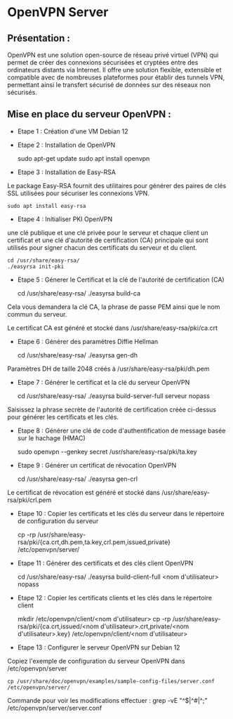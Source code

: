 # **OpenVPN Server**

## Présentation : 

OpenVPN est une solution open-source de réseau privé virtuel (VPN) qui permet de créer des connexions sécurisées et cryptées entre des ordinateurs distants via Internet. Il offre une solution flexible, extensible et compatible avec de nombreuses plateformes pour établir des tunnels VPN, permettant ainsi le transfert sécurisé de données sur des réseaux non sécurisés.

## Mise en place du serveur OpenVPN : 

- Etape 1 : Création d'une VM Debian 12

- Etape 2 : Installation de OpenVPN

    sudo apt-get update
    sudo apt install openvpn

- Etape 3 : Installation de Easy-RSA

Le package Easy-RSA fournit des utilitaires pour générer des paires de clés SSL utilisées pour sécuriser les connexions VPN.

    sudo apt install easy-rsa

- Etape 4 : Initialiser PKI OpenVPN

une clé publique et une clé privée pour le serveur et chaque client
un certificat et une clé d'autorité de certification (CA) principale qui sont utilisés pour signer chacun des certificats du serveur et du client.

    cd /usr/share/easy-rsa/
    ./easyrsa init-pki

- Etape 5 : Génerer le Certificat et la clé de l'autorité de certification (CA)
    
    
    cd /usr/share/easy-rsa/
    ./easyrsa build-ca

Cela vous demandera la clé CA, la phrase de passe PEM ainsi que le nom commun du serveur.

Le certificat CA est généré et stocké dans  /usr/share/easy-rsa/pki/ca.crt

- Etape 6 : Générer des paramètres Diffie Hellman

    cd /usr/share/easy-rsa/
    ./easyrsa gen-dh

Paramètres DH de taille 2048 créés à /usr/share/easy-rsa/pki/dh.pem

- Etape 7 : Générer le certificat et la clé du serveur OpenVPN

    cd /usr/share/easy-rsa/
    ./easyrsa build-server-full serveur nopass

Saisissez la phrase secrète de l'autorité de certification créée ci-dessus pour générer les certificats et les clés.

- Etape 8 : Générer une clé de code d'authentification de message basée sur le hachage (HMAC)

    sudo openvpn --genkey secret /usr/share/easy-rsa/pki/ta.key

- Etape 9 : Générer un certificat de révocation OpenVPN

    cd /usr/share/easy-rsa/
    ./easyrsa gen-crl

Le certificat de révocation est généré et stocké dans  /usr/share/easy-rsa/pki/crl.pem

- Etape 10 : Copier les certificats et les clés du serveur dans le répertoire de configuration du serveur

    cp -rp /usr/share/easy-rsa/pki/{ca.crt,dh.pem,ta.key,crl.pem,issued,private} /etc/openvpn/server/

- Etape 11 : Générer des certificats et des clés client OpenVPN

    cd /usr/share/easy-rsa/
    ./easyrsa build-client-full <nom d'utilisateur> nopass

- Etape 12 : Copier les certificats clients et les clés dans le répertoire client

    mkdir /etc/openvpn/client/<nom d'utilisateur>
    cp -rp /usr/share/easy-rsa/pki/{ca.crt,issued/<nom d'utilisateur>.crt,private/<nom d'utilisateur>.key} /etc/openvpn/client/<nom d'utilisateur>

- Etape 13 : Configurer le serveur OpenVPN sur Debian 12

Copiez l'exemple de configuration du serveur OpenVPN dans /etc/openvpn/server

    cp /usr/share/doc/openvpn/examples/sample-config-files/server.conf /etc/openvpn/server/



Commande pour voir les modifications effectuer : 
    grep -vE "^$|^#|^;" /etc/openvpn/server/server.conf